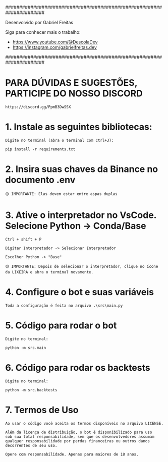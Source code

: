 ######################################################################

Desenvolvido por Gabriel Freitas

Siga para conhecer mais o trabalho:

-   https://www.youtube.com/@DescolaDev
-   https://instagram.com/gabrielfreitas.dev

######################################################################

# PARA DÚVIDAS E SUGESTÕES, PARTICIPE DO NOSSO DISCORD

    https://discord.gg/PpmB3DwSSX

# 1. Instale as seguintes bibliotecas:

    Digite no terminal (abra o terminal com ctrl+J):

    pip install -r requirements.txt

# 2. Insira suas chaves da Binance no documento .env

    🟡 IMPORTANTE: Elas devem estar entre aspas duplas

# 3. Ative o interpretador no VsCode. Selecione Python -> Conda/Base

    Ctrl + shift + P

    Digitar Interpretador -> Selecionar Interpretador

    Escolher Python -> "Base"

    🟡 IMPORTANTE: Depois de selecionar o interpretador, clique no ícone da LIXEIRA e abra o terminal novamente.

# 4. Configure o bot e suas variáveis

    Toda a configuração é feita no arquivo .\src\main.py

# 5. Código para rodar o bot

    Digite no terminal:

    python -m src.main

# 6. Código para rodar os backtests

    Digite no terminal:

    python -m src.backtests

# 7. Termos de Uso

    Ao usar o código você aceita os termos disponíveis no arquivo LICENSE.

    Além da licença de distribuição, o bot é disponibilizado para uso
    sob sua total responsabilidade, sem que os desenvolvedores assumam
    qualquer responsabilidade por perdas financeiras ou outros danos
    decorrentes de seu uso.

    Opere com responsabilidade. Apenas para maiores de 18 anos.
